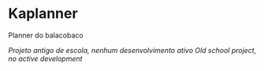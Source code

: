 # Kaplanner
Planner do balacobaco

*Projeto antigo de escola, nenhum desenvolvimento ativo*
*Old school project, no active development*
